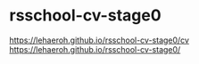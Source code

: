 # rsschool-cv-stage0
https://lehaeroh.github.io/rsschool-cv-stage0/cv
https://lehaeroh.github.io/rsschool-cv-stage0/

